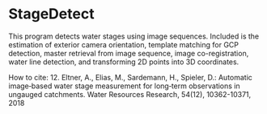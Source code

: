 # StageDetect

This program detects water stages using image sequences. Included is the estimation of exterior camera orientation, template 
matching for GCP detection, master retrieval from image sequence, image co-registration, water line 
detection, and transforming 2D points into 3D coordinates.


How to cite:
12.	Eltner, A., Elias, M., Sardemann, H., Spieler, D.: Automatic image‐based water stage measurement for long‐term observations in ungauged catchments. Water Resources Research, 54(12), 10362-10371, 2018
